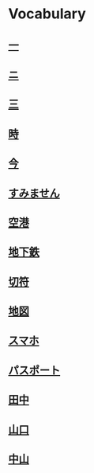 # Vocabulary 

## [一](Vocabulary/Nouns/一)
## [ニ](Vocabulary/Nouns/ニ)
## [三](Vocabulary/Nouns/三)
## [時](Vocabulary/Nouns/時)
## [今](Vocabulary/Nouns/今)
## [すみません](Vocabulary/すみません.md)
## [空港](Vocabulary/空港.md)
## [地下鉄](Vocabulary/地下鉄.md)
## [切符](Vocabulary/切符.md)
## [地図](Vocabulary/地図.md)
## [スマホ](Vocabulary/スマホ.md)
## [パスポート](Vocabulary/パスポート.md)
## [田中](Vocabulary/田中.md)
## [山口](Vocabulary/山口.md)
## [中山](Vocabulary/中山.md)